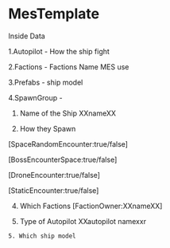 # MesTemplate

Inside Data

1.Autopilot - How the ship fight

2.Factions - Factions Name MES use

3.Prefabs - ship model

4.SpawnGroup -
  1. Name of the Ship 
  <SubtypeId>XXnameXX</SubtypeId>


  2. How they Spawn
     
  [SpaceRandomEncounter:true/false]

  [BossEncounterSpace:true/false]
  
  [DroneEncounter:true/false]
  
  [StaticEncounter:true/false]



  4. Which Factions
  [FactionOwner:XXnameXX]


  5. Type of Autopilot
  <Behaviour>XXautopilot namexxr</Behaviour>


    5. Which ship model

&nbsp;        <Prefab SubtypeId="XXmodel nameXX">

